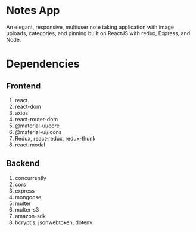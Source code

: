 # Notes App
An elegant, responsive, multiuser note taking application with image uploads, categories, and pinning built on ReactJS with redux, Express, and Node.

# Dependencies

## Frontend

  1. react
  2. react-dom
  3. axios
  4. react-router-dom
  5. @material-ui/core
  6. @material-ui/icons
  7. Redux, react-redux, redux-thunk
  8. react-modal

## Backend
  1. concurrently
  2. cors
  3. express
  4. mongoose
  5. multer
  6. multer-s3
  7. amazon-sdk
  8. bcryptjs, jsonwebtoken, dotenv
